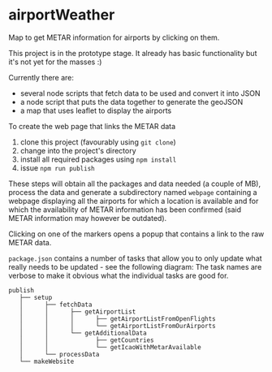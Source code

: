 # airportWeather

Map to get METAR information for airports by clicking on them.

This project is in the prototype stage. It already has basic functionality but it's not yet for the masses :)

Currently there are:

* several node scripts that fetch data to be used and convert it into JSON
* a node script that puts the data together to generate the geoJSON
* a map that uses leaflet to display the airports

To create the web page that links the METAR data

1. clone this project (favourably using `git clone`)
1. change into the project's directory
1. install all required packages using `npm install`
1. issue `npm run publish` 

These steps will obtain all the packages and data needed (a couple of MB), process the data and generate a subdirectory
named `webpage` containing a webpage displaying all the airports for which a location is available and for which
the availability of METAR information has been confirmed (said METAR information may however be outdated).

Clicking on one of the markers opens a popup that contains a link to the raw METAR data.

`package.json` contains a number of tasks that allow you to only update what really needs to be updated - see the
following diagram: The task names are verbose to make it obvious what the individual tasks are good for.

    publish
       ├── setup
       │      ├── fetchData
       │      │      ├── getAirportList
       │      │      │      ├── getAirportListFromOpenFlights
       │      │      │      └── getAirportListFromOurAirports
       │      │      └── getAdditionalData
       │      │             ├── getCountries
       │      │             └── getIcaoWithMetarAvailable
       │      └── processData
       └── makeWebsite
    